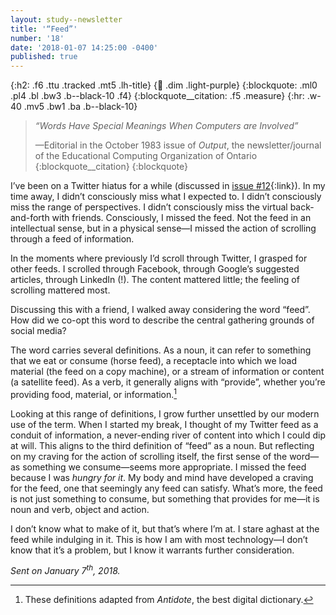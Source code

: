 ```yaml
---
layout: study--newsletter
title: '“Feed”'
number: '18'
date: '2018-01-07 14:25:00 -0400'
published: true
---
```


{:h2: .f6 .ttu .tracked .mt5 .lh-title}
{:link: .dim .light-purple}
{:blockquote: .ml0 .pl4 .bl .bw3 .b--black-10 .f4}
{:blockquote__citation: .f5 .measure}
{:hr: .w-40 .mv5 .bw1 .ba .b--black-10}

> *“Words Have Special Meanings When Computers are Involved”*
> 
> —Editorial in the October 1983 issue of *Output*, the newsletter/journal of the Educational Computing Organization of Ontario
> {:blockquote__citation}
{:blockquote}

I’ve been on a Twitter hiatus for a while (discussed in [issue #12](https://lucascherkewski.com/hit-and-miss/12-bye-bye-birdie/){:link}). In my time away, I didn’t consciously miss what I expected to. I didn’t consciously miss the range of perspectives. I didn’t consciously miss the virtual back-and-forth with friends. Consciously, I missed the feed. Not the feed in an intellectual sense, but in a physical sense—I missed the action of scrolling through a feed of information.

In the moments where previously I’d scroll through Twitter, I grasped for other feeds. I scrolled through Facebook, through Google’s suggested articles, through LinkedIn (!). The content mattered little; the feeling of scrolling mattered most.

Discussing this with a friend, I walked away considering the word “feed”. How did we co-opt this word to describe the central gathering grounds of social media?

The word carries several definitions. As a noun, it can refer to something that we eat or consume (horse feed), a receptacle into which we load material (the feed on a copy machine), or a stream of information or content (a satellite feed). As a verb, it generally aligns with “provide”, whether you’re providing food, material, or information.[^definitions]

Looking at this range of definitions, I grow further unsettled by our modern use of the term. When I started my break, I thought of my Twitter feed as a conduit of information, a never-ending river of content into which I could dip at will. This aligns to the third definition of “feed” as a noun. But reflecting on my craving for the action of scrolling itself, the first sense of the word—as something we consume—seems more appropriate. I missed the feed because I was *hungry for it*. My body and mind have developed a craving for the feed, one that seemingly any feed can satisfy. What’s more, the feed is not just something to consume, but something that provides for me—it is noun and verb, object and action.

I don’t know what to make of it, but that’s where I’m at. I stare aghast at the feed while indulging in it. This is how I am with most technology—I don’t know that it’s a problem, but I know it warrants further consideration.

*Sent on January 7<sup>th</sup>, 2018.*

[^definitions]: These definitions adapted from *Antidote*, the best digital dictionary.
